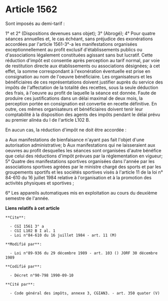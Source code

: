 # Article 1562

Sont imposés au demi-tarif :

1° et 2° (Dispositions devenues sans objet);     3° (Abrogé);     4° Pour quatre séances annuelles et, le cas échéant, sans
préjudice des exonérations accordées par l'article 1561-3°-a les manifestations organisées exceptionnellement au profit
exclusif d'établissements publics ou d'associations légalement constituées agissant sans but lucratif. Cette réduction
d'impôt est consentie après perception au tarif normal, par voie de restitution directe aux établissements ou associations
désignées; à cet effet, la somme correspondant à l'exonération éventuelle est prise en consignation au nom de l'oeuvre
bénéficiaire.     Les organisateurs et les bénéficiaires de ces représentations doivent justifier auprès du service des
impôts de l'affectation de la totalité des recettes, sous la seule déduction des frais, à l'oeuvre au profit de laquelle la
séance est donnée. Faute de produire ces justifications dans un délai maximal de deux mois, la perception portée en
consignation est convertie en recette définitive. En outre, ces mêmes organisateurs et bénéficiaires doivent tenir leur
comptabilité à la disposition des agents des impôts pendant le délai prévu au premier alinéa du I de l'article L102 B.

En aucun cas, la réduction d'impôt ne doit être accordée :

a  Aux manifestations de bienfaisance n'ayant pas fait l'objet d'une autorisation administrative;     b  Aux manifestations
qui ne laisseraient aux oeuvres au profit desquelles les séances sont organisées d'autre bénéfice que celui des réductions
d'impôt prévues par la réglementation en vigueur;     5° Quatre des manifestations sportives organisées dans l'année par les
associations sportives agréées par le ministre chargé des sports et par les groupements sportifs et les sociétés sportives
visés à l'article 11 de la loi n° 84-610 du 16 juillet 1984 relative à l'organisation et à la promotion des activités
physiques et sportives ;

6° Les appareils automatiques mis en exploitation au cours du deuxième semestre de l'année.

**Liens relatifs à cet article**

	**Cite**:

	  - CGI 1561 3° a
	  - CGI L102 B I al. 1
	  - Loi n°84-610 du 16 juillet 1984 - art. 11 (M)

	**Modifié par**:

	  - Loi n°89-936 du 29 décembre 1989 - art. 103 () JORF 30 décembre 1989

	**Codifié par**:

	  - Décret n°90-798 1990-09-10

	**Cité par**:

	  - Code général des impôts, annexe 3, CGIAN3. - art. 350 quater (V)
